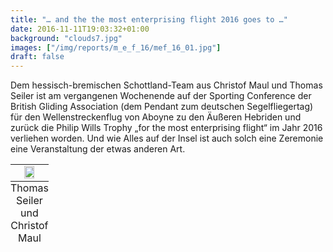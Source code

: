 ```yaml
---
title: "… and the the most enterprising flight 2016 goes to …"
date: 2016-11-11T19:03:32+01:00
background: "clouds7.jpg"
images: ["/img/reports/m_e_f_16/mef_16_01.jpg"]
draft: false
---
```


Dem hessisch-bremischen Schottland-Team aus Christof Maul und Thomas Seiler ist am vergangenen Wochenende auf der Sporting Conference der British Gliding Association (dem Pendant zum deutschen Segelfliegertag) für den Wellenstreckenflug von Aboyne zu den Äußeren Hebriden und zurück die Philip Wills Trophy „for the most enterprising flight“ im Jahr 2016 verliehen worden. Und wie Alles auf der Insel ist auch solch eine Zeremonie eine Veranstaltung der etwas anderen Art.

<table class="photo">
    <caption align="bottom">Thomas Seiler und Christof Maul</caption>
    <tr><td>
      <center>
        <img title="" alt="" src="/img/reports/m_e_f_16/mef_16_02.jpg" width="60%">
      </center>
    </td></tr>
</table>
